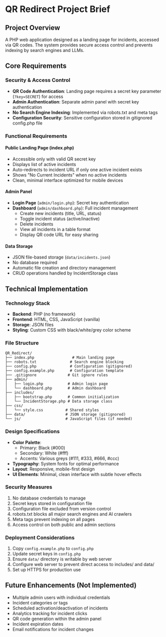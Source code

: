 # QR Redirect Project Brief

## Project Overview
A PHP web application designed as a landing page for incidents, accessed via QR codes. The system provides secure access control and prevents indexing by search engines and LLMs.

## Core Requirements

### Security & Access Control
- **QR Code Authentication**: Landing page requires a secret key parameter (`?key=SECRET`) for access
- **Admin Authentication**: Separate admin panel with secret key authentication
- **No Search Engine Indexing**: Implemented via robots.txt and meta tags
- **Configuration Security**: Sensitive configuration stored in gitignored config.php file

### Functional Requirements

#### Public Landing Page (index.php)
- Accessible only with valid QR secret key
- Displays list of active incidents
- Auto-redirects to incident URL if only one active incident exists
- Shows "No Current Incidents" when no active incidents
- Clean, minimal interface optimized for mobile devices

#### Admin Panel
- **Login Page** (`admin/login.php`): Secret key authentication
- **Dashboard** (`admin/dashboard.php`): Full incident management
  - Create new incidents (title, URL, status)
  - Toggle incident status (active/inactive)
  - Delete incidents
  - View all incidents in a table format
  - Display QR code URL for easy sharing

#### Data Storage
- JSON file-based storage (`data/incidents.json`)
- No database required
- Automatic file creation and directory management
- CRUD operations handled by IncidentStorage class

## Technical Implementation

### Technology Stack
- **Backend**: PHP (no framework)
- **Frontend**: HTML, CSS, JavaScript (vanilla)
- **Storage**: JSON files
- **Styling**: Custom CSS with black/white/grey color scheme

### File Structure
```
QR_Redirect/
├── index.php                 # Main landing page
├── robots.txt               # Search engine blocking
├── config.php               # Configuration (gitignored)
├── config.example.php       # Configuration template
├── .gitignore              # Git ignore rules
├── admin/
│   ├── login.php           # Admin login page
│   └── dashboard.php       # Admin dashboard
├── includes/
│   ├── bootstrap.php       # Common initialization
│   └── IncidentStorage.php # Data storage class
├── css/
│   └── style.css          # Shared styles
├── data/                  # JSON storage (gitignored)
└── js/                    # JavaScript files (if needed)
```

### Design Specifications
- **Color Palette**: 
  - Primary: Black (#000)
  - Secondary: White (#fff)
  - Accents: Various greys (#111, #333, #666, #ccc)
- **Typography**: System fonts for optimal performance
- **Layout**: Responsive, mobile-first design
- **UI Elements**: Minimal, clean interface with subtle hover effects

### Security Measures
1. No database credentials to manage
2. Secret keys stored in configuration file
3. Configuration file excluded from version control
4. robots.txt blocks all major search engines and AI crawlers
5. Meta tags prevent indexing on all pages
6. Access control on both public and admin sections

### Deployment Considerations
1. Copy `config.example.php` to `config.php`
2. Update secret keys in `config.php`
3. Ensure `data/` directory is writable by web server
4. Configure web server to prevent direct access to includes/ and data/
5. Set up HTTPS for production use

## Future Enhancements (Not Implemented)
- Multiple admin users with individual credentials
- Incident categories or tags
- Scheduled activation/deactivation of incidents
- Analytics tracking for incident clicks
- QR code generation within the admin panel
- Incident expiration dates
- Email notifications for incident changes
